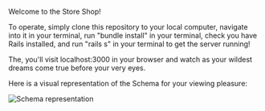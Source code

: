 Welcome to the Store Shop!

To operate, simply clone this repository to your local computer, navigate into it in your terminal, run "bundle install" in your terminal, check you have Rails installed, and run "rails s" in your terminal to get the server running!

The, you'll visit localhost:3000 in your browser and watch as your wildest dreams come true before your very eyes.


Here is a visual representation of the Schema for your viewing pleasure:

![Schema representation](https://user-images.githubusercontent.com/94508708/160947503-35df523e-d664-4e84-9581-b95eef7c81bf.png)
